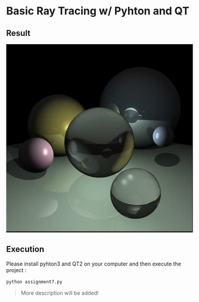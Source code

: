# Basic Ray Tracing w/ Pyhton and  QT
## Result
![alt text](https://github.com/elmanhamdi/Basic-Ray-Tracing-/blob/main/images/img.png)

## Execution
Please install pyhton3 and QT2 on your computer and then execute the project : 
```
python assignment7.py
```

> More description will be added!
